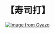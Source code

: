 # 【寿司打】 #

[![Image from Gyazo](https://i.gyazo.com/6cba6e43e001927ff00a23b1280574fc.jpg)](https://gyazo.com/6cba6e43e001927ff00a23b1280574fc)
